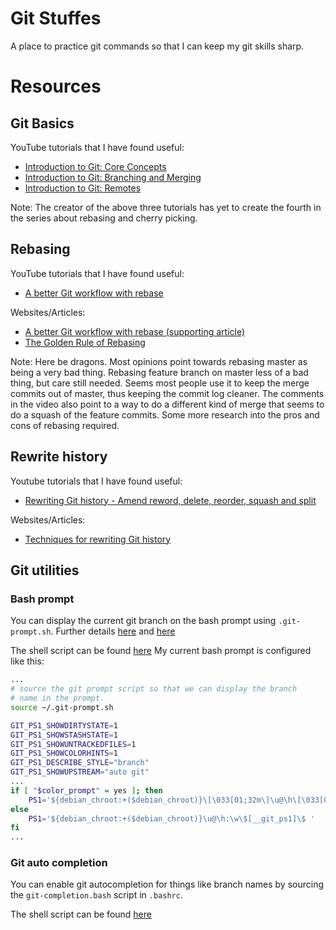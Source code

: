 # Git Stuffes

A place to practice git commands so that I can keep my git skills sharp.


# Resources

## Git Basics

YouTube tutorials that I have found useful:
* [Introduction to Git: Core Concepts](https://www.youtube.com/watch?v=uR6G2v_WsRA)
* [Introduction to Git: Branching and Merging](https://www.youtube.com/watch?v=FyAAIHHClqI)
* [Introduction to Git: Remotes](https://www.youtube.com/watch?v=Gg4bLk8cGNo)

Note: The creator of the above three tutorials has yet to create the fourth in the series about rebasing and cherry picking.



## Rebasing
YouTube tutorials that I have found useful:
* [A better Git workflow with rebase](https://www.youtube.com/watch?v=f1wnYdLEpgI)

Websites/Articles:
* [A better Git workflow with rebase (supporting article)](https://www.themoderncoder.com/a-better-git-workflow-with-rebase/)
* [The Golden Rule of Rebasing](https://www.atlassian.com/git/tutorials/merging-vs-rebasing#the-golden-rule-of-rebasing)
 
Note: Here be dragons. Most opinions point towards rebasing master as being a very bad thing. Rebasing feature branch on master less of a bad thing, but care still needed. Seems most people use it to keep the merge commits out of master, thus keeping the commit log cleaner. The comments in the video also point to a way to do a different kind of merge that seems to do a squash of the feature commits. Some more research into the pros and cons of rebasing required.

## Rewrite history
Youtube tutorials that I have found useful:
* [Rewriting Git history - Amend reword, delete, reorder, squash and split](https://www.youtube.com/watch?v=ElRzTuYln0M)

Websites/Articles:
* [Techniques for rewriting Git history](https://www.themoderncoder.com/rewriting-git-history/)

## Git utilities
### Bash prompt
You can display the current git branch on the bash prompt using `.git-prompt.sh`. Further details [here](https://web.archive.org/web/20160704140739/http://ithaca.arpinum.org/2013/01/02/git-prompt.html) and [here](https://stackoverflow.com/questions/15883416/adding-git-branch-on-the-bash-command-prompt)

The shell script can be found [here](https://github.com/git/git/blob/master/contrib/completion/git-prompt.sh)
My current bash prompt is configured like this:
```bash
...
# source the git prompt script so that we can display the branch
# name in the prompt.
source ~/.git-prompt.sh

GIT_PS1_SHOWDIRTYSTATE=1
GIT_PS1_SHOWSTASHSTATE=1
GIT_PS1_SHOWUNTRACKEDFILES=1
GIT_PS1_SHOWCOLORHINTS=1
GIT_PS1_DESCRIBE_STYLE="branch"
GIT_PS1_SHOWUPSTREAM="auto git"
...
if [ "$color_prompt" = yes ]; then
    PS1='${debian_chroot:+($debian_chroot)}\[\033[01;32m\]\u@\h\[\033[00m\]:\[\033[01;34m\]\w\[\033[00m\]\[\033[01;33m\]$(__git_ps1 " [%s] ")\[\033[00m\]$ '
else
    PS1='${debian_chroot:+($debian_chroot)}\u@\h:\w\$[__git_ps1]\$ '
fi
...

```

### Git auto completion
You can enable git autocompletion for things like branch names by sourcing the `git-completion.bash` script in `.bashrc`.

The shell script can be found [here](https://github.com/git/git/blob/master/contrib/completion/git-completion.bash)
